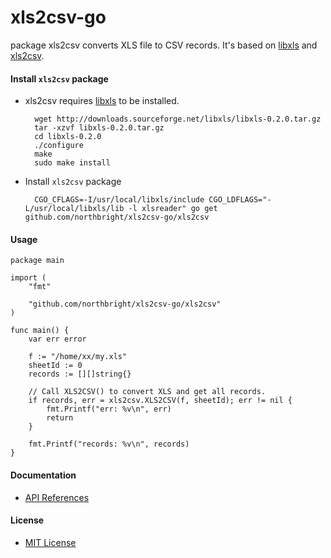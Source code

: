 # xls2csv-go

package xls2csv converts XLS file to CSV records. It's based on [libxls](http://libxls.sourceforge.net/) and [xls2csv](https://github.com/northbright/xls2csv).

#### Install `xls2csv` package
* xls2csv requires [libxls](http://libxls.sourceforge.net/) to be installed.

        wget http://downloads.sourceforge.net/libxls/libxls-0.2.0.tar.gz
        tar -xzvf libxls-0.2.0.tar.gz
        cd libxls-0.2.0
        ./configure
        make
        sudo make install 

* Install `xls2csv` package

        CGO_CFLAGS=-I/usr/local/libxls/include CGO_LDFLAGS="-L/usr/local/libxls/lib -l xlsreader" go get github.com/northbright/xls2csv-go/xls2csv

#### Usage

    package main

    import (
        "fmt"

        "github.com/northbright/xls2csv-go/xls2csv"
    )

    func main() {
        var err error

        f := "/home/xx/my.xls"
        sheetId := 0
        records := [][]string{}

        // Call XLS2CSV() to convert XLS and get all records.
        if records, err = xls2csv.XLS2CSV(f, sheetId); err != nil {
            fmt.Printf("err: %v\n", err)
            return
        }

        fmt.Printf("records: %v\n", records)
    }

#### Documentation
* [API References](https://godoc.org/github.com/northbright/xls2csv-go/xls2csv)

#### License
* [MIT License](LICENSE)
